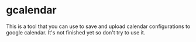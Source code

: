 # gcalendar
This is a tool that you can use to save and upload calendar configurations to google calendar. It's not finished yet so don't try to use it.

